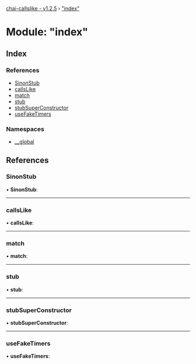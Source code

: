 [chai-callslike - v1.2.5](../README.md) › ["index"](_index_.md)

# Module: "index"

## Index

### References

* [SinonStub](_index_.md#sinonstub)
* [callsLike](_index_.md#callslike)
* [match](_index_.md#match)
* [stub](_index_.md#stub)
* [stubSuperConstructor](_index_.md#stubsuperconstructor)
* [useFakeTimers](_index_.md#usefaketimers)

### Namespaces

* [__global](_index_.__global.md)

## References

###  SinonStub

• **SinonStub**:

___

###  callsLike

• **callsLike**:

___

###  match

• **match**:

___

###  stub

• **stub**:

___

###  stubSuperConstructor

• **stubSuperConstructor**:

___

###  useFakeTimers

• **useFakeTimers**:
